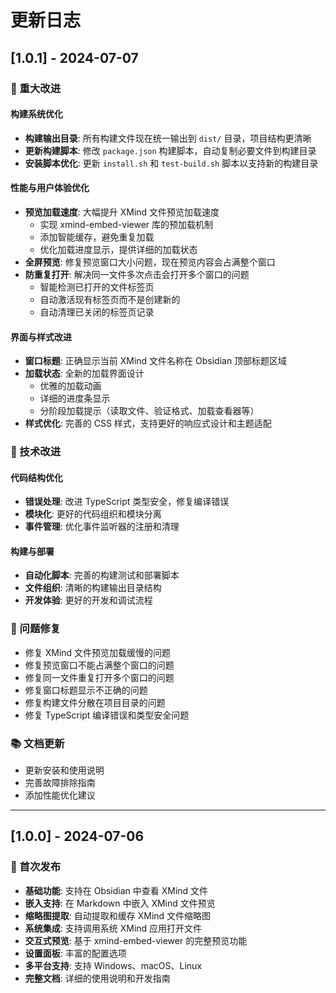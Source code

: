 # 更新日志

## [1.0.1] - 2024-07-07

### 🚀 重大改进

#### 构建系统优化
- **构建输出目录**: 所有构建文件现在统一输出到 `dist/` 目录，项目结构更清晰
- **更新构建脚本**: 修改 `package.json` 构建脚本，自动复制必要文件到构建目录
- **安装脚本优化**: 更新 `install.sh` 和 `test-build.sh` 脚本以支持新的构建目录

#### 性能与用户体验优化
- **预览加载速度**: 大幅提升 XMind 文件预览加载速度
  - 实现 xmind-embed-viewer 库的预加载机制
  - 添加智能缓存，避免重复加载
  - 优化加载进度显示，提供详细的加载状态
- **全屏预览**: 修复预览窗口大小问题，现在预览内容会占满整个窗口
- **防重复打开**: 解决同一文件多次点击会打开多个窗口的问题
  - 智能检测已打开的文件标签页
  - 自动激活现有标签页而不是创建新的
  - 自动清理已关闭的标签页记录

#### 界面与样式改进
- **窗口标题**: 正确显示当前 XMind 文件名称在 Obsidian 顶部标题区域
- **加载状态**: 全新的加载界面设计
  - 优雅的加载动画
  - 详细的进度条显示
  - 分阶段加载提示（读取文件、验证格式、加载查看器等）
- **样式优化**: 完善的 CSS 样式，支持更好的响应式设计和主题适配

### 🔧 技术改进

#### 代码结构优化
- **错误处理**: 改进 TypeScript 类型安全，修复编译错误
- **模块化**: 更好的代码组织和模块分离
- **事件管理**: 优化事件监听器的注册和清理

#### 构建与部署
- **自动化脚本**: 完善的构建测试和部署脚本
- **文件组织**: 清晰的构建输出目录结构
- **开发体验**: 更好的开发和调试流程

### 🐛 问题修复

- 修复 XMind 文件预览加载缓慢的问题
- 修复预览窗口不能占满整个窗口的问题
- 修复同一文件重复打开多个窗口的问题
- 修复窗口标题显示不正确的问题
- 修复构建文件分散在项目目录的问题
- 修复 TypeScript 编译错误和类型安全问题

### 📚 文档更新

- 更新安装和使用说明
- 完善故障排除指南
- 添加性能优化建议

---

## [1.0.0] - 2024-07-06

### 🎉 首次发布

- **基础功能**: 支持在 Obsidian 中查看 XMind 文件
- **嵌入支持**: 在 Markdown 中嵌入 XMind 文件预览
- **缩略图提取**: 自动提取和缓存 XMind 文件缩略图
- **系统集成**: 支持调用系统 XMind 应用打开文件
- **交互式预览**: 基于 xmind-embed-viewer 的完整预览功能
- **设置面板**: 丰富的配置选项
- **多平台支持**: 支持 Windows、macOS、Linux
- **完整文档**: 详细的使用说明和开发指南 
